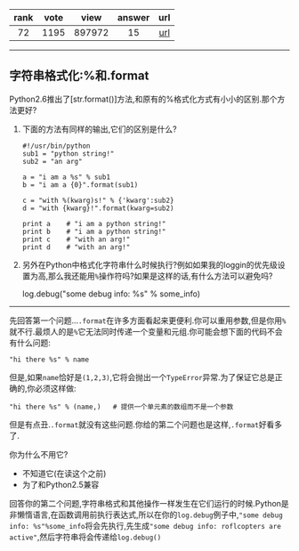 
| rank | vote | view | answer | url |
|:-:|:-:|:-:|:-:|:-:|
|72|1195|897972|15| [url](http://stackoverflow.com/questions/5082452/python-string-formatting-vs-format) |
***

## 字符串格式化:%和.format

Python2.6推出了[str.format()]方法,和原有的%格式化方式有小小的区别.那个方法更好?

1. 下面的方法有同样的输出,它们的区别是什么?

    ```
    #!/usr/bin/python
    sub1 = "python string!"
    sub2 = "an arg"

    a = "i am a %s" % sub1
    b = "i am a {0}".format(sub1)

    c = "with %(kwarg)s!" % {'kwarg':sub2}
    d = "with {kwarg}!".format(kwarg=sub2)

    print a    # "i am a python string!"
    print b    # "i am a python string!"
    print c    # "with an arg!"
    print d    # "with an arg!"
    ```
2. 另外在Python中格式化字符串什么时候执行?例如如果我的loggin的优先级设置为高,那么我还能用`%`操作符吗?如果是这样的话,有什么方法可以避免吗?

    log.debug("some debug info: %s" % some_info)

***

先回答第一个问题...`.format`在许多方面看起来更便利.你可以重用参数,但是你用`%`就不行.最烦人的是`%`它无法同时传递一个变量和元组.你可能会想下面的代码不会有什么问题:

    "hi there %s" % name

但是,如果`name`恰好是`(1,2,3)`,它将会抛出一个`TypeError`异常.为了保证它总是正确的,你必须这样做:

    "hi there %s" % (name,)   # 提供一个单元素的数组而不是一个参数

但是有点丑.`.format`就没有这些问题.你给的第二个问题也是这样,`.format`好看多了.

你为什么不用它?

* 不知道它(在读这个之前)
* 为了和Python2.5兼容

回答你的第二个问题,字符串格式和其他操作一样发生在它们运行的时候.Python是非懒惰语言,在函数调用前执行表达式,所以在你的`log.debug`例子中,`"some debug info: %s"%some_info`将会先执行,先生成`"some debug info: roflcopters are active"`,然后字符串将会传递给`log.debug()`